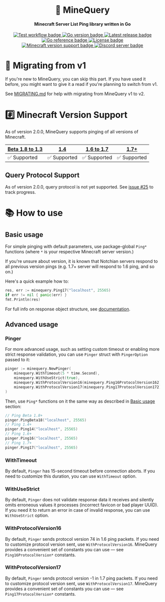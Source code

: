 <h1 align="center">📡 MineQuery</h1>
<h4 align="center">Minecraft Server List Ping library written in Go</h4>
<p align="center">
    <a href="https://github.com/alteamc/minequery/actions/workflows/test.yml">
        <img alt="Test workflow badge" src="https://img.shields.io/github/workflow/status/alteamc/minequery/Test/v2?label=Test&logo=github">
    </a>
    <a href="https://github.com/alteamc/minequery/blob/v2/go.mod">
        <img alt="Go version badge" src="https://img.shields.io/github/go-mod/go-version/alteamc/minequery">
    </a>
    <a href="https://github.com/alteamc/minequery/releases/latest">
        <img alt="Latest release badge" src="https://img.shields.io/github/v/release/alteamc/minequery">
    </a>
    <a href="https://pkg.go.dev/github.com/alteamc/minequery/v2">
        <img alt="Go reference badge" src="https://pkg.go.dev/badge/github.com/alteamc/minequery.svg">
    </a>
    <a href="https://github.com/alteamc/minequery/blob/v2/LICENSE">
        <img alt="License badge" src="https://img.shields.io/github/license/alteamc/minequery">
    </a>
    <br/>
    <a href="https://github.com/alteamc/minequery#readme">
        <img alt="Minecraft version support badge" src="https://img.shields.io/badge/minecraft%20version-Beta%201.8%20to%201.3%20%7C%201.4%20%7C%201.5%20to%201.6%20%7C%201.7%2B-brightgreen">
    </a>
    <a href="https://discord.gg/9ruheUG3Wg">
        <img alt="Discord server badge" src="https://discordapp.com/api/guilds/929337829610369095/widget.png?style=shield">
    </a>
</p>

# 🚀 Migrating from v1

If you're new to MineQuery, you can skip this part. If you have used it before, you
might want to give it a read if you're planning to switch from v1.

See [MIGRATING.md] for help with migrating from MineQuery v1 to v2.

[MIGRATING.md]: MIGRATING.md


# #️⃣ Minecraft Version Support

As of version 2.0.0, MineQuery supports pinging of all versions of Minecraft.

| [Beta 1.8 to 1.3] | [1.4]       | [1.6 to 1.7] | [1.7+]      |
|-------------------|-------------|--------------|-------------|
| ✅ Supported       | ✅ Supported | ✅ Supported  | ✅ Supported |

[Beta 1.8 to 1.3]: https://wiki.vg/Server_List_Ping#Beta_1.8_to_1.3

[1.4]: https://wiki.vg/Server_List_Ping#1.4_to_1.5

[1.6 to 1.7]: https://wiki.vg/Server_List_Ping#1.6

[1.7+]: https://wiki.vg/Server_List_Ping#Current

## Query Protocol Support

As of version 2.0.0, query protocol is not yet supported.
See [issue #25] to track progress.

[issue #25]: https://github.com/alteamc/minequery/issues/25


# 📚 How to use

## Basic usage

For simple pinging with default parameters, use package-global `Ping*` functions 
(where `*` is your respective Minecraft server version.)

If you're unsure about version, it is known that Notchian servers respond to
all previous version pings (e.g. 1.7+ server will respond to 1.6 ping, and so on.)

Here's a quick example how to:

```go
res, err := minequery.Ping17("localhost", 25565)
if err != nil { panic(err) }
fmt.Println(res)
```

For full info on response object structure, see [documentation].

[documentation]: https://pkg.go.dev/github.com/alteamc/minequery/v2


## Advanced usage

### Pinger

For more advanced usage, such as setting custom timeout or enabling more strict
response validation, you can use `Pinger` struct with `PingerOption` passed to it:

```go
pinger := minequery.NewPinger(
	minequery.WithTimeout(5 * time.Second), 
	minequery.WithUseStrict(true),
	minequery.WithProtocolVersion16(minequery.Ping16ProtocolVersion162), 
	minequery.WithProtocolVersion17(minequery.Ping17ProtocolVersion172),
)
```

Then, use `Ping*` functions on it the same way as described in [Basic usage] section:

```go
// Ping Beta 1.8+
pinger.PingBeta18("localhost", 25565)
// Ping 1.4+
pinger.Ping14("localhost", 25565)
// Ping 1.6+
pinger.Ping16("localhost", 25565)
// Ping 1.7+
pinger.Ping17("localhost", 25565)
```

[Basic usage]: #basic-usage


### WithTimeout

By default, `Pinger` has 15-second timeout before connection aborts. If you need
to customize this duration, you can use `WithTimeout` option.


### WithUseStrict

By default, `Pinger` does not validate response data it receives and silently
omits erroneous values it processes (incorrect favicon or bad player UUID).
If you need it to return an error in case of invalid response, you can use 
`WithUseStrict` option.


### WithProtocolVersion16

By default, `Pinger` sends protocol version 74 in 1.6 ping packets. If you need
to customize protocol version sent, use `WithProtocolVersion16`. MineQuery provides
a convenient set of constants you can use &mdash; see `Ping16ProtocolVersion*` constants.


### WithProtocolVersion17

By default, `Pinger` sends protocol version -1 in 1.7 ping packets. If you need
to customize protocol version sent, use `WithProtocolVersion17`. MineQuery provides
a convenient set of constants you can use &mdash; see `Ping17ProtocolVersion*` constants.
